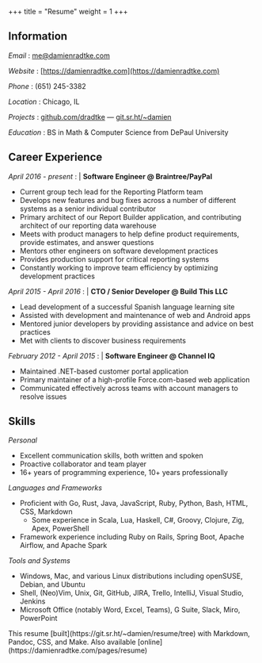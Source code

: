 +++
title  = "Resume"
weight = 1
+++

Information
-----------

_Email_
: [me@damienradtke.com](mailto:me@damienradtke.com)

_Website_
: [https://damienradtke.com](https://damienradtke.com)

_Phone_
: \(651\) 245-3382

_Location_
: Chicago, IL

_Projects_
: [github.com/dradtke](https://github.com/dradtke) &mdash; [git.sr.ht/~damien](https://git.sr.ht/~damien)

_Education_
: BS in Math & Computer Science from DePaul University

Career Experience
-----------------

_April 2016 - present_
:   | **Software Engineer @ Braintree/PayPal**

- Current group tech lead for the Reporting Platform team
- Develops new features and bug fixes across a number of different systems as a senior individual contributor 
- Primary architect of our Report Builder application, and contributing architect of our reporting data warehouse
- Meets with product managers to help define product requirements, provide estimates, and answer questions
- Mentors other engineers on software development practices
- Provides production support for critical reporting systems
- Constantly working to improve team efficiency by optimizing development practices

_April 2015 - April 2016_
:   | **CTO / Senior Developer @ Build This LLC**

- Lead development of a successful Spanish language learning site
- Assisted with development and maintenance of web and Android apps
- Mentored junior developers by providing assistance and advice on best practices
- Met with clients to discover business requirements

_February 2012 - April 2015_
:   | **Software Engineer @ Channel IQ**

- Maintained .NET-based customer portal application
- Primary maintainer of a high-profile Force.com-based web application
- Communicated effectively across teams with account managers to resolve issues

Skills
------

_Personal_

- Excellent communication skills, both written and spoken
- Proactive collaborator and team player
- 16+ years of programming experience, 10+ years professionally

_Languages and Frameworks_

- Proficient with Go, Rust, Java, JavaScript, Ruby, Python, Bash, HTML, CSS, Markdown
  - Some experience in Scala, Lua, Haskell, C#, Groovy, Clojure, Zig, Apex, PowerShell
- Framework experience including Ruby on Rails, Spring Boot, Apache Airflow, and Apache Spark

_Tools and Systems_

- Windows, Mac, and various Linux distributions including openSUSE, Debian, and Ubuntu
- Shell, (Neo)Vim, Unix, Git, GitHub, JIRA, Trello, IntelliJ, Visual Studio, Jenkins
- Microsoft Office (notably Word, Excel, Teams), G Suite, Slack, Miro, PowerPoint


<div id="footnote">This resume [built](https://git.sr.ht/~damien/resume/tree) with Markdown, Pandoc, CSS, and Make. Also available [online](https://damienradtke.com/pages/resume)</div>
